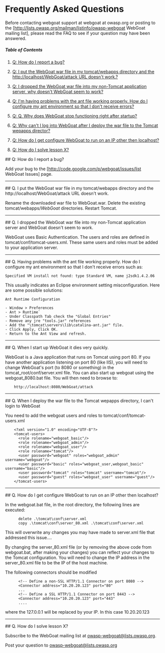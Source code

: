 # Frequently Asked Questions

Before contacting webgoat support at webgoat at owasp.org or posting to the [http://lists.owasp.org/mailman/listinfo/owasp-webgoat WebGoat mailing list], please read the FAQ to see if your question may have been answered.

##### Table of Contents

1. [Q: How do I report a bug?](#bug-report)

1. [Q: I put the WebGoat war file in my tomcat/webapps directory and the http://localhost/WebGoat/attack URL doesn't work.?](#tomcat-directory)

1. [Q: I dropped the WebGoat war file into my non-Tomcat application server, why doesn't WebGoat seem to work?](#non-tom-cat-app-server)

1. [Q: I'm having problems with the ant file working properly. How do I configure my ant environment so that I don't receive errors?](#and-file)

1. [Q: Q. Why does WebGoat stop functioning right after startup?](#startup)

1. [Q: Why can't I log into WebGoat after I deploy the war file to the Tomcat wepapps director?](#tomcat-deploy)

1. [Q: How do I get configure WebGoat to run on an IP other then localhost?](#local-host-ip-config)

1. [Q: How do I solve lesson X?](#mailing-list)

<a name="bug-report"/>
##  Q: How do I report a bug?

Add your bug to the [http://code.google.com/p/webgoat/issues/list WebGoat Issues] page.

***

<a name="tomcat-directory"/>
## Q. I put the WebGoat war file in my tomcat/webapps directory and the http://localhost/WebGoat/attack URL doesn't work.

Rename the downloaded war file to WebGoat.war.  Delete the existing tomcat/webapps/*WebGoat* directories. Restart Tomcat.

***

<a name="non-tom-cat-app-server"/>
## Q. I dropped the WebGoat war file into my non-Tomcat application server and WebGoat doesn't seem to work.

WebGoat uses Basic Authentication.  The users and roles are defined in tomcat/conf/tomcat-users.xml.  These same users and roles must be added to your application server.

***

<a name="ant-file"/>
## Q. Having problems with the ant file working properly. How do I configure my ant environment so that I don't receive errors such as:

```
Specified VM install not found: type Standard VM, name j2sdk1.4.2.06
```

This usually indicates an Eclipse environment setting misconfiguration. Here are some possible solutions:

```
Ant Runtime Configuration

- Window > Preferences
- Ant > Runtime`
- Under Classpath Tab check the "Global Entries"
- Remove any jre "tools.jar" references
- Add the "\tomcat\servers\lib\catalina-ant.jar" file.
- Click Apply, Click OK.
- Return to the Ant View and refresh.
```

***

<a name="startup"/>
## Q. When I start up WebGoat it dies very quickly.

WebGoat is a Java application that runs on Tomcat using port 80.  If you have another application listening on port 80 (like IIS), you will need to change WebGoat's port (to 8080 or something) in the tomcat_root/conf/server.xml file.  You can also start up webgoat using the webgoat_8080.bat file.  You will then need to browse to:

```
    http://localhost:8080/WebGoat/attack
```

***

<a name="tomcat-deploy"/>
## Q. When I deploy the war file to the Tomcat wepapps directory, I can't login to WebGoat

You need to add the webgoat users and roles to tomcat/conf/tomcat-users.xml

```
    <?xml version="1.0" encoding="UTF-8"?>
    <tomcat-users>
      <role rolename="webgoat_basic"/>
      <role rolename="webgoat_admin"/>
      <role rolename="webgoat_user"/>
      <role rolename="tomcat"/>
      <user password="webgoat" roles="webgoat_admin" username="webgoat"/>
      <user password="basic" roles="webgoat_user,webgoat_basic" username="basic"/>
      <user password="tomcat" roles="tomcat" username="tomcat"/>
      <user password="guest" roles="webgoat_user" username="guest"/>
    </tomcat-users>
```

***

<a name="local-host-ip-config"/>
## Q. How do I get configure WebGoat to run on an IP other then localhost?

In the webgoat.bat file, in the root directory, the following lines are executed: 

```
      delete .\tomcat\conf\server.xml 
      copy .\tomcat\conf\server_80.xml .\tomcat\conf\server.xml 
```

This will overwrite any changes you may have made to server.xml file that addressed this issue.... 

By changing the server_80.xml file (or by removing the above code from webgoat.bat, after making your changes) you can reflect your changes to the Tomcat configuration. You will need to change the IP address in the server_80.xml file to be the IP of the host machine.

The following connectors should be modified

```
      <!-- Define a non-SSL HTTP/1.1 Connector on port 8080 --> 
      <Connector address="10.20.20.123" port="80" 
      ... 
      <!-- Define a SSL HTTP/1.1 Connector on port 8443 --> 
      <Connector address="10.20.20.123" port="443" 
      .... 
```

where the 127.0.0.1 will be replaced by your IP. In this case 10.20.20.123

***

<a name="mailing-list"/>
## Q. How do I solve lesson X?

Subscribe to the WebGoat mailing list at owasp-webgoat@lists.owasp.org.

Post your question to owasp-webgoat@lists.owasp.org